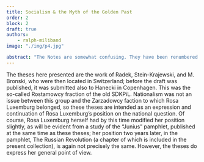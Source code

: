 ```yaml
---
title: Socialism & the Myth of the Golden Past
order: 2
block: 2
draft: true
authors: 
    - ralph-miliband
image: "./img/p4.jpg"

abstract: "The Notes are somewhat confusing. They have been renumbered and those that were by Rosa Luxemburg or her publisher attributed while the others are by the editor Horace B. Davis in the Monthly Review edition."
---
```


The theses here presented are the work of Radek, Stein-Krajewski, and M. Bronski, who were then located in Switzerland; before the draft was published, it was submitted also to Hanecki in Copenhagen. This was the so-called Rostamowcy fraction of the old SDKPiL. Nationalism was not an issue between this group and the Zarzadowcy faction to which Rosa Luxemburg belonged, so these theses are intended as an expression and continuation of Rosa Luxemburg’s position on the national question. Of course, Rosa Luxemburg herself had by this time modified her position slightly, as will be evident from a study of the “Junius” pamphlet, published at the same time as these theses; her position two years later, in the pamphlet, The Russian Revolution (a chapter of which is included in the present collection), is again not precisely the same. However, the theses do express her general point of view.